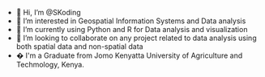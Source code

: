- 👋 Hi, I’m @SKoding
- 👀 I’m interested in Geospatial Information Systems and Data analysis
- 🌱 I’m currently using Python and R for Data analysis and visualization
- 💞️ I’m looking to collaborate on any project related to data analysis using both spatial data and non-spatial data
- � I'm a Graduate from Jomo Kenyatta University of Agriculture and Techmology, Kenya.

<!---
SKoding/SKoding is a ✨ special ✨ repository because its `README.md` (this file) appears on your GitHub profile.
You can click the Preview link to take a look at your changes.
--->
